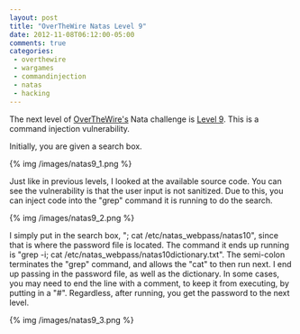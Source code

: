 ```yaml
---
layout: post
title: "OverTheWire Natas Level 9"
date: 2012-11-08T06:12:00-05:00
comments: true
categories:
 - overthewire
 - wargames
 - commandinjection
 - natas
 - hacking
---
```


The next level of [OverTheWire's](http://www.overthewire.org) Nata challenge is [Level 9](http://natas9.natas.labs.overthewire.org). This is a command injection vulnerability.

Initially, you are given a search box.

{% img /images/natas9_1.png %}

Just like in previous levels, I looked at the available source code. You can see the vulnerability is that the user input is not sanitized. Due to this, you can inject code into the "grep" command it is running to do the search.

{% img /images/natas9_2.png %}

I simply put in the search box, "; cat /etc/natas_webpass/natas10", since that is where the password file is located. The command it ends up running is "grep -i; cat /etc/natas_webpass/natas10dictionary.txt". The semi-colon terminates the "grep" command, and allows the "cat" to then run next. I end up passing in the password file, as well as the dictionary. In some cases, you may need to end the line with a comment, to keep it from executing, by putting in a "#". Regardless, after running, you get the password to the next level.

{% img /images/natas9_3.png %}